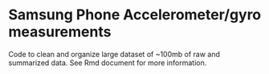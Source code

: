 # Samsung Phone Accelerometer/gyro measurements
Code to clean and organize large dataset of ~100mb of raw and summarized data. See Rmd document for more information.
